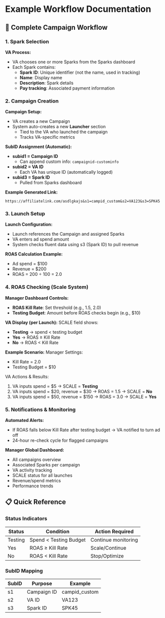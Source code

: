 # Example Workflow Documentation

## 🚀 Complete Campaign Workflow

### 1. Spark Selection
**VA Process:**
- VA chooses one or more Sparks from the Sparks dashboard
- Each Spark contains:
  - **Spark ID**: Unique identifier (not the name, used in tracking)
  - **Name**: Display name
  - **Description**: Spark details
  - **Pay tracking**: Associated payment information

### 2. Campaign Creation
**Campaign Setup:**
- VA creates a new Campaign
- System auto-creates a new **Launcher** section
  - Tied to the VA who launched the campaign
  - Tracks VA-specific metrics

**SubID Assignment (Automatic):**
- **subid1 = Campaign ID**
  - Can append custom info: `campaignid-custominfo`
- **subid2 = VA ID**
  - Each VA has unique ID (automatically logged)
- **subid3 = Spark ID**
  - Pulled from Sparks dashboard

**Example Generated Link:**
```
https://affiliatelink.com/asdlgkajs&s1=campid_custom&s2=VA123&s3=SPK45
```

### 3. Launch Setup
**Launch Configuration:**
- Launch references the Campaign and assigned Sparks
- VA enters ad spend amount
- System checks fluent data using s3 (Spark ID) to pull revenue

**ROAS Calculation Example:**
- Ad spend = $100
- Revenue = $200
- ROAS = 200 ÷ 100 = 2.0

### 4. ROAS Checking (Scale System)

**Manager Dashboard Controls:**
- **ROAS Kill Rate**: Set threshold (e.g., 1.5, 2.0)
- **Testing Budget**: Amount before ROAS checks begin (e.g., $10)

**VA Display (per Launch):**
SCALE field shows:
- **Testing** → spend < testing budget
- **Yes** → ROAS ≥ Kill Rate
- **No** → ROAS < Kill Rate

**Example Scenario:**
Manager Settings:
- Kill Rate = 2.0
- Testing Budget = $10

VA Actions & Results:
1. VA inputs spend = $5 → SCALE = **Testing**
2. VA inputs spend = $20, revenue = $30 → ROAS = 1.5 → SCALE = **No**
3. VA inputs spend = $50, revenue = $150 → ROAS = 3.0 → SCALE = **Yes**

### 5. Notifications & Monitoring

**Automated Alerts:**
- If ROAS falls below Kill Rate after testing budget → VA notified to turn ad off
- 24-hour re-check cycle for flagged campaigns

**Manager Global Dashboard:**
- All campaigns overview
- Associated Sparks per campaign
- VA activity tracking
- SCALE status for all launches
- Revenue/spend metrics
- Performance trends

## 📋 Quick Reference

### Status Indicators
| Status | Condition | Action Required |
|--------|-----------|-----------------|
| Testing | Spend < Testing Budget | Continue monitoring |
| Yes | ROAS ≥ Kill Rate | Scale/Continue |
| No | ROAS < Kill Rate | Stop/Optimize |

### SubID Mapping
| SubID | Purpose | Example |
|-------|---------|---------|
| s1 | Campaign ID | campid_custom |
| s2 | VA ID | VA123 |
| s3 | Spark ID | SPK45 |